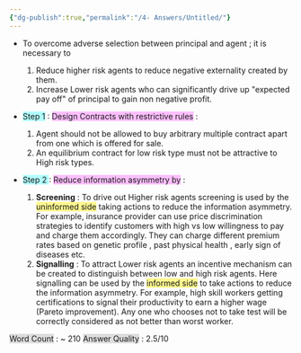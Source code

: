 ```yaml
---
{"dg-publish":true,"permalink":"/4- Answers/Untitled/"}
---
```



 - To overcome adverse selection between principal and agent ;  it is necessary to 

	1. Reduce higher risk agents to reduce negative externality created by them. 
	2. Increase Lower risk agents who can significantly drive up "expected pay off" of principal to gain non negative profit. 

- <span style="background:#b1ffff">Step 1</span> : <span style="background:#fdbfff">Design Contracts with restrictive rules</span> :  
	
	1. Agent should not be allowed to buy arbitrary multiple contract apart from one which is offered for sale. 
	2. An equilibrium contract for low risk type must not be attractive to High risk types. 

- <span style="background:#b1ffff">Step 2 </span>: <span style="background:#fdbfff">Reduce information asymmetry by</span> : 

	1. **Screening** : To drive out Higher risk agents screening is used by  the <span style="background:#fff88f">uninformed side</span> taking actions to reduce the information asymmetry. For example, insurance provider can  use price discrimination strategies to identify customers with high vs low willingness to pay and charge them accordingly. They can charge different premium rates based on genetic profile , past physical health , early sign of diseases etc. 
	2. **Signalling** : To attract Lower risk agents an  incentive mechanism can be created to distinguish between low and high risk agents. Here signalling can be  used by the <span style="background:#fff88f">informed side</span> to take actions to reduce the information asymmetry. For example, high skill workers getting certifications to signal their productivity to  earn a higher wage (Pareto improvement).  Any one who chooses not to take test will be correctly  considered as not better than worst worker.  

<span style="background:rgba(92, 92, 92, 0.2)">Word Count</span> : ~ $210$
<span style="background:rgba(92, 92, 92, 0.2)">Answer Quality</span> : $2.5/10$
